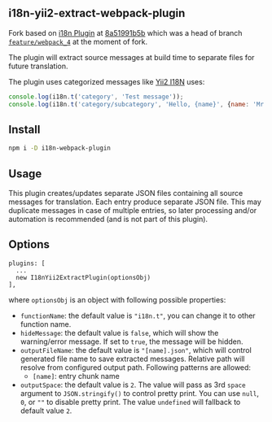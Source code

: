 i18n-yii2-extract-webpack-plugin
--------------------------------

Fork based on [i18n Plugin][source-url]
at [8a51991b5b][source-fork-base-url]
which was a head of branch [`feature/webpack_4`][source-form-branch-url]
at the moment of fork.

The plugin will extract source messages at build time to separate files for future translation.

The plugin uses categorized messages like [Yii2 I18N][yii2-i18n] uses:

```js
console.log(i18n.t('category', 'Test message'));
console.log(i18n.t('category/subcategory', 'Hello, {name}', {name: 'Mr. Smith'}));
```

Install
-------

```bash
npm i -D i18n-webpack-plugin
```

Usage
-----

This plugin creates/updates separate JSON files containing all source messages for translation.
Each entry produce separate JSON file. This may duplicate messages in case of multiple entries,
so later processing and/or automation is recommended (and is not part of this plugin).

Options
-------

```
plugins: [
  ...
  new I18nYii2ExtractPlugin(optionsObj)
],
```

where `optionsObj` is an object with following possible properties:

*   `functionName`: the default value is `"i18n.t"`, you can change it to other function name.
*   `hideMessage`: the default value is `false`, which will show the warning/error message.
    If set to `true`, the message will be hidden.
*   `outputFileName`: the default value is `"[name].json"`, which will control generated file name
    to save extracted messages. Relative path will resolve from configured output path.
    Following patterns are allowed:
    *   `[name]`: entry chunk name
*   `outputSpace`: the default value is `2`. The value will pass as 3rd `space` argument to
    `JSON.stringify()` to control pretty print. You can use `null`, `0`, or `""` to disable pretty
    print. The value `undefined` will fallback to default value `2`.

[source-url]: https://github.com/webpack-contrib/i18n-webpack-plugin
[source-fork-base-url]: https://github.com/webpack-contrib/i18n-webpack-plugin/commit/8a51991b5b9d7c0dd952c7470a51f0a2ac4049c1
[source-form-branch-url]: https://github.com/webpack-contrib/i18n-webpack-plugin/tree/feature/webpack_4
[yii2-i18n]: https://www.yiiframework.com/doc/guide/2.0/en/tutorial-i18n
